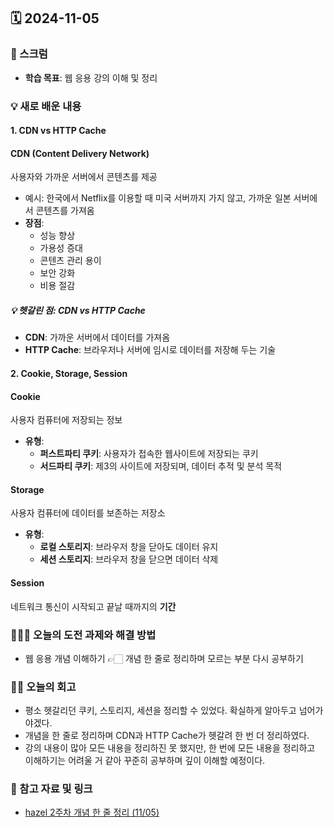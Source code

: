 ## 🗓️ 2024-11-05

### 🐌 스크럼

- **학습 목표**: 웹 응용 강의 이해 및 정리



### 💡 새로 배운 내용

#### 1. CDN vs HTTP Cache

#### CDN (Content Delivery Network)
사용자와 가까운 서버에서 콘텐츠를 제공
  - 예시: 한국에서 Netflix를 이용할 때 미국 서버까지 가지 않고, 가까운 일본 서버에서 콘텐츠를 가져옴
- **장점**:
  - 성능 향상
  - 가용성 증대
  - 콘텐츠 관리 용이
  - 보안 강화
  - 비용 절감

##### 💡 헷갈린 점: CDN vs HTTP Cache
- **CDN**: 가까운 서버에서 데이터를 가져옴
- **HTTP Cache**: 브라우저나 서버에 임시로 데이터를 저장해 두는 기술

#### 2. Cookie, Storage, Session

#### Cookie
사용자 컴퓨터에 저장되는 정보
- **유형**:
  - **퍼스트파티 쿠키**: 사용자가 접속한 웹사이트에 저장되는 쿠키
  - **서드파티 쿠키**: 제3의 사이트에 저장되며, 데이터 추적 및 분석 목적

#### Storage
사용자 컴퓨터에 데이터를 보존하는 저장소
- **유형**:
  - **로컬 스토리지**: 브라우저 창을 닫아도 데이터 유지
  - **세션 스토리지**: 브라우저 창을 닫으면 데이터 삭제

#### Session
네트워크 통신이 시작되고 끝날 때까지의 **기간**

### 👩🏻‍💻 오늘의 도전 과제와 해결 방법

- 웹 응용 개념 이해하기 👉🏻 개념 한 줄로 정리하며 모르는 부분 다시 공부하기

### 👏🏻 오늘의 회고

- 평소 헷갈리던 쿠키, 스토리지, 세션을 정리할 수 있었다. 확실하게 알아두고 넘어가야겠다.
- 개념을 한 줄로 정리하며 CDN과 HTTP Cache가 헷갈려 한 번 더 정리하였다.
- 강의 내용이 많아 모든 내용을 정리하진 못 했지만, 한 번에 모든 내용을 정리하고 이해하기는 어려울 거 같아 꾸준히 공부하며 깊이 이해할 예정이다.

### 🔗 참고 자료 및 링크

- [hazel 2주차 개념 한 줄 정리 (11/05) ](https://www.notion.so/adapterz/2-c03dfa14528a4e05b9c42e952a605839#a9c75b620b5443329ff12a403a0cf516)
